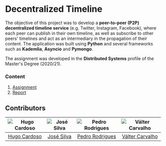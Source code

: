 # Decentralized Timeline

The objective of this project was to develop a **peer-to-peer (P2P) decentralized timeline service** (e.g. Twitter, Instagram, Facebook), where each peer can publish in their own timeline, as well as subscribe to other peers' timelines and act as an intermediary in the propagation of their content. The application was built using **Python** and several frameworks such as **Kademlia**, **Asyncio** and **Pymongo**.

The assignment was developed in the **Distributed Systems** profile of the Master's Degree (2020/21).

### Content

1. [Assignment](assignment.pdf)
2. [Report](report.pdf)

## Contributors

![Hugo Cardoso][hugo-pic] | ![José Silva][ze-pic] | ![Pedro Rodrigues][areias-pic] | ![Válter Carvalho][valter-pic]
:---: | :---: | :---: | :---:
[Hugo Cardoso][hugo] | [José Silva][ze] | [Pedro Rodrigues][areias] | [Válter Carvalho][valter]

[areias]: https://github.com/pedrordgs
[areias-pic]: https://github.com/pedrordgs.png?size=120
[hugo]: https://github.com/Abjiri
[hugo-pic]: https://github.com/Abjiri.png?size=120
[valter]: https://github.com/wurzy
[valter-pic]: https://github.com/wurzy.png?size=120
[ze]: https://github.com/PedroSilva9
[ze-pic]: https://github.com/PedroSilva9.png?size=120
